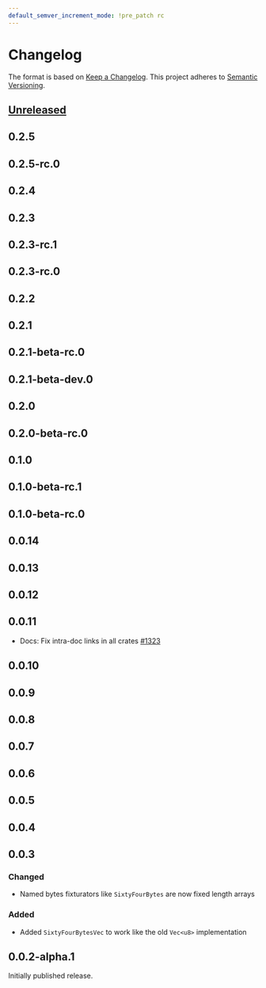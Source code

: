 ```yaml
---
default_semver_increment_mode: !pre_patch rc
---
```

# Changelog

The format is based on [Keep a Changelog](https://keepachangelog.com/en/1.0.0/). This project adheres to [Semantic Versioning](https://semver.org/spec/v2.0.0.html).

## [Unreleased](https://github.com/holochain/holochain/compare/fixt-v0.0.2-alpha.1...HEAD)

## 0.2.5

## 0.2.5-rc.0

## 0.2.4

## 0.2.3

## 0.2.3-rc.1

## 0.2.3-rc.0

## 0.2.2

## 0.2.1

## 0.2.1-beta-rc.0

## 0.2.1-beta-dev.0

## 0.2.0

## 0.2.0-beta-rc.0

## 0.1.0

## 0.1.0-beta-rc.1

## 0.1.0-beta-rc.0

## 0.0.14

## 0.0.13

## 0.0.12

## 0.0.11

- Docs: Fix intra-doc links in all crates [\#1323](https://github.com/holochain/holochain/pull/1323)

## 0.0.10

## 0.0.9

## 0.0.8

## 0.0.7

## 0.0.6

## 0.0.5

## 0.0.4

## 0.0.3

### Changed

- Named bytes fixturators like `SixtyFourBytes` are now fixed length arrays

### Added

- Added `SixtyFourBytesVec` to work like the old `Vec<u8>` implementation

## 0.0.2-alpha.1

Initially published release.
